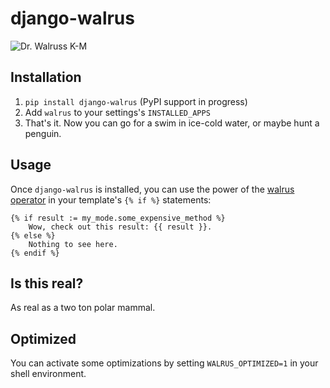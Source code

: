 # django-walrus

![Dr. Walruss K-M](walfreakboy3742.jpg)

## Installation

1) `pip install django-walrus` (PyPI support in progress)
2) Add `walrus` to your settings's `INSTALLED_APPS`
3) That's it. Now you can go for a swim in ice-cold water, or maybe hunt a penguin.

## Usage

Once `django-walrus` is installed, you can use the power of the
[walrus operator](https://docs.python.org/3/reference/expressions.html?highlight=walrus#assignment-expressions)
in your template's `{% if %}` statements:

```django
{% if result := my_mode.some_expensive_method %}
    Wow, check out this result: {{ result }}.
{% else %}
    Nothing to see here.
{% endif %}
```

## Is this real?

As real as a two ton polar mammal.

## Optimized

You can activate some optimizations by setting `WALRUS_OPTIMIZED=1` in your shell
environment.

